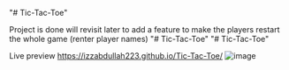 "# Tic-Tac-Toe" 

Project is done will revisit later to add a feature to make the players restart the whole game (renter player names)
"# Tic-Tac-Toe" 
"# Tic-Tac-Toe" 


Live preview https://izzabdullah223.github.io/Tic-Tac-Toe/
![image](https://github.com/user-attachments/assets/c472558d-a6e9-47af-a464-dcd8ff1cc352)
